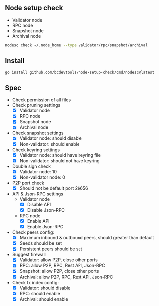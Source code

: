 ## Node setup check
- Validator node
- RPC node
- Snapshot node
- Archival node

```bash
nodesc check ~/.node_home --type validator/rpc/snapshot/archival
```

## Install
```bash
go install github.com/bcdevtools/node-setup-check/cmd/nodesc@latest
```

## Spec
- Check permission of all files
- Check pruning settings
    - [x] Validator node
    - [x] RPC node
    - [x] Snapshot node
    - [x] Archival node
- Check snapshot settings
    - [x] Validator node: should disable
    - [x] Non-validator: should enable
- Check keyring settings
    - [x] Validator node: should have keyring file
    - [x] Non-validator: should not have keyring
- Double sign check
    - [x] Validator node: 10
    - [x] Non-validator node: 0
- P2P port check
    - [x] Should not be default port 26656
- API & Json-RPC settings
    - Validator node
        - [x] Disable API
        - [x] Disable Json-RPC
    - RPC node
        - [x] Enable API
        - [x] Enable Json-RPC
- Check peers config:
    - [x] Maximum inbound & outbound peers, should greater than default
    - [x] Seeds should be set
    - [x] Persistent peers should be set
- Suggest firewall
    - [x] Validator: allow P2P, close other ports
    - [x] RPC: allow P2P, RPC, Rest API, Json-RPC
    - [x] Snapshot: allow P2P, close other ports
    - [x] Archival: allow P2P, RPC, Rest API, Json-RPC
- Check tx index config:
    - [x] Validator: should disable
    - [x] RPC: should enable
    - [x] Archival: should enable